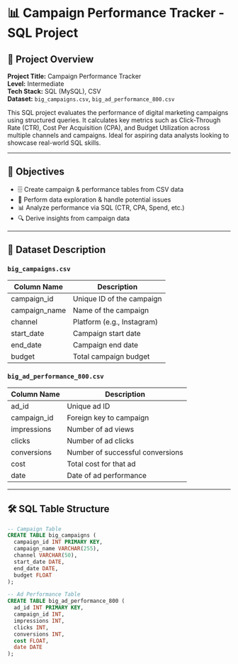 # 📊 Campaign Performance Tracker - SQL Project

## 🧠 Project Overview

**Project Title:** Campaign Performance Tracker  
**Level:** Intermediate  
**Tech Stack:** SQL (MySQL), CSV  
**Dataset:** `big_campaigns.csv`, `big_ad_performance_800.csv`

This SQL project evaluates the performance of digital marketing campaigns using structured queries. It calculates key metrics such as Click-Through Rate (CTR), Cost Per Acquisition (CPA), and Budget Utilization across multiple channels and campaigns. Ideal for aspiring data analysts looking to showcase real-world SQL skills.

---

## 🎯 Objectives

- 🗄 Create campaign & performance tables from CSV data
- 🧹 Perform data exploration & handle potential issues
- 📊 Analyze performance via SQL (CTR, CPA, Spend, etc.)
- 🔍 Derive insights from campaign data

---

## 📁 Dataset Description

### `big_campaigns.csv`
| Column Name    | Description                    |
|----------------|--------------------------------|
| campaign_id    | Unique ID of the campaign      |
| campaign_name  | Name of the campaign           |
| channel        | Platform (e.g., Instagram)     |
| start_date     | Campaign start date            |
| end_date       | Campaign end date              |
| budget         | Total campaign budget          |

### `big_ad_performance_800.csv`
| Column Name    | Description                          |
|----------------|--------------------------------------|
| ad_id          | Unique ad ID                         |
| campaign_id    | Foreign key to campaign              |
| impressions    | Number of ad views                   |
| clicks         | Number of ad clicks                  |
| conversions    | Number of successful conversions     |
| cost           | Total cost for that ad               |
| date           | Date of ad performance               |

---

## 🛠 SQL Table Structure

```sql
-- Campaign Table
CREATE TABLE big_campaigns (
  campaign_id INT PRIMARY KEY,
  campaign_name VARCHAR(255),
  channel VARCHAR(50),
  start_date DATE,
  end_date DATE,
  budget FLOAT
);

-- Ad Performance Table
CREATE TABLE big_ad_performance_800 (
  ad_id INT PRIMARY KEY,
  campaign_id INT,
  impressions INT,
  clicks INT,
  conversions INT,
  cost FLOAT,
  date DATE
);
